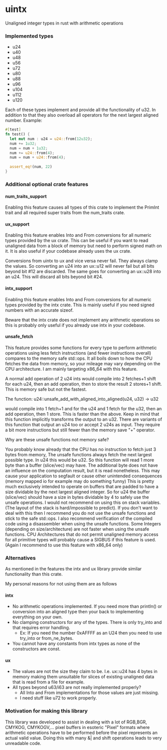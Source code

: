 # uintx
Unaligned integer types in rust with arithmetic operations

### Implemented types
- u24
- u40
- u48
- u56
- u72
- u80
- u88
- u96
- u104
- u112
- u120

Each of these types implement and provide all the functionality of u32.
In addition to that they also overload all operators for the next largest aligned number.
Example:
```rust
#[test]
fn test() {
  let mut num : u24 = u24::from(12u32);
  num += 1u32;
  num = num + 1u32;
  num += u24::from(4);
  num = num + u24::from(4);
  
  assert_eq!(num, 22)
}
```

### Additional optional crate features
#### num_traits_support
Enabling this feature causes all types of this crate to implement the
PrimInt trait and all required super traits from the num_traits crate.

#### ux_support
Enabling this feature enables Into and From conversions for all numeric types provided by
the ux crate. This can be useful if you want to read unaligned data from a block of memory
but need to perform signed math on it. It is also useful if your codebase already uses the ux crate.

Conversions from uintx to ux and vice versa never fail. They always clamp the values.
So converting an u24 into an ux::u12 will never fail but all bits beyond bit #12 are discarded.
The same goes for converting an ux::u28 into an u24. This will discard all bits beyond bit #24.

#### intx_support
Enabling this feature enables Into and From conversions for all numeric types provided by
the intx crate. This is mainly useful if you need signed numbers with an accurate sizeof.

Beware that the intx crate does not implement any arithmetic operations so this is probably only
useful if you already use intx in your codebase.

#### unsafe_fetch
This feature provides some functions for every type to perform arithmetic operations
using less fetch instructions (and fewer instructions overall) compares to the
memory safe std::ops. It all boils down to how the CPU fetches the data from memory,
so your mileage may vary depending on the CPU architecture. 
I am mainly targeting x86_64 with this feature.

A normal add operation of 2 u24 ints would compile into 2 fetches+1 shift for each u24, 
then an add operation, then to store the result 2 stores+1 shift.
This is memory safe but not the fastest.

The function: u24::unsafe_add_with_aligned_into_aligned(u24, u32) -> u32

would compile into 1 fetch+1 and for the u24 and 1 fetch for the u32, then an add operation, then 1 store. 
This is faster than the above. Keep in mind that this function implicitly transforms the output to an u32.
There are variants of this function that output an u24 too or accept 2 u24s as input. They require 
a bit more instructions but still fewer than the memory save "+" operator.

Why are these unsafe functions not memory safe?

You probably know already that the CPU has no instruction to fetch just 3 bytes from memory,
The unsafe functions always fetch the next largest possible type. In u24 this would be u32.
So this function will read 1 more byte than a buffer (slice/vec) may have. The additional byte does not
have an influence on the computation result, but it is read nonetheless. This may cause your application
to segfault or cause other unintended consequences (memory mapped io for example may do something funny)
This is pretty much exclusively intended to operate on buffers that are padded to have a size dividable by 
the next largest aligned integer. So for u24 the buffer (slice/vec) should have a size in bytes dividable by 4
to safely use the unsafe operations. I would not recommend on using this on stack variables. 
(The layout of the stack is hard/impossible to predict). If you don't want to deal with this then I recommend
you do not use the unsafe functions and stick to the safe std::ops. I also recommend verification of the compiled
code using a disassembler when using the unsafe functions. Some Integers (depending on size/architecture) are
not faster when using the unsafe functions. CPU Architectures that do not permit unaligned
memory access for all primitive types will probably cause a SIGBUS if this feature is used. 
(Again I recommend to use this feature with x86_64 only)

### Alternatives
As mentioned in the features the intx and ux library provide similar functionality than this crate.

My personal reasons for not using them are as follows
#### intx
- No arithmetic operations implemented. If you need more
  than println() or conversion into an aligned type then your back to implementing everything on your own.
- No clamping constructors for any of the types. There is only try_into and that requires error handling.
  - Ex: If you need the number 0xAFFFF as an U24 then you need to use try_into or from_ne_bytes.
- You cannot have any constants from intx types as none of the constructors are const.
#### ux
- The values are not the size they claim to be. I.e. ux::u24 has 4 bytes in memory 
  making them unsuitable for slices of existing unaligned data that is read from a file for example.
- All types beyond u63/i63 are not really implemented properly?
  - All Into and From implementations for those values are just missing.
  - I need stuff like u72 to work properly.

### Motivation for making this library
This library was developed to assist in dealing with a lot of RGB,BGR, CMYKOG, CMYKOGV,... 
pixel buffers in esoteric "Pixel" formats where arithmetic operations have 
to be performed before the pixel represents an actual valid value. 
Doing this with many &| and shift operations leads to very unreadable code.